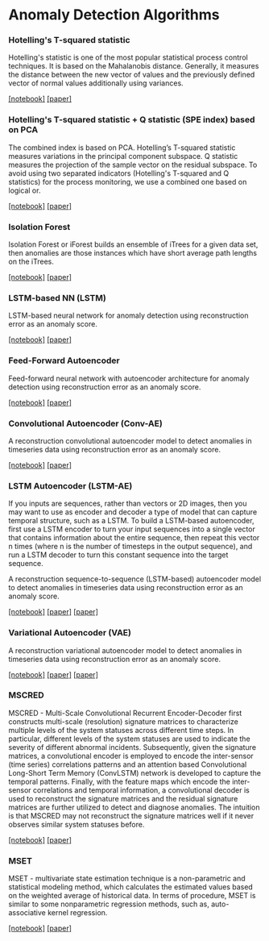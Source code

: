 # Anomaly Detection Algorithms

### Hotelling's T-squared statistic 
Hotelling's statistic is one of the most popular statistical process control techniques. It is based on the Mahalanobis distance.
Generally, it measures the distance between the new vector of values and the previously defined vector of normal values additionally using variances.

[[notebook]](https://github.com/waico/SKAB/blob/master/notebooks/hotelling.ipynb) [[paper]](https://www.semanticscholar.org/paper/Multivariate-Quality-Control-illustrated-by-the-air-Hotelling/529ba6c1a80b684d2f704a7565da305bb84f14e8)

### Hotelling's T-squared statistic + Q statistic (SPE index) based on PCA
The combined index is based on PCA.
Hotelling’s T-squared statistic measures variations in the principal component subspace.
Q statistic measures the projection of the sample vector on the residual subspace.
To avoid using two separated indicators (Hotelling's T-squared and Q statistics) for the process monitoring, we use a combined one based on logical or.

[[notebook]](https://github.com/waico/SKAB/blob/master/notebooks/hotelling_q.ipynb) [[paper]](https://analyticalsciencejournals.onlinelibrary.wiley.com/doi/abs/10.1002/cem.800)

### Isolation Forest
Isolation Forest or iForest builds an ensemble of iTrees for a given data set, then anomalies are those instances which have short average path lengths on the iTrees.

[[notebook]](https://github.com/waico/SKAB/blob/master/notebooks/isolation_forest.ipynb) [[paper]](https://ieeexplore.ieee.org/abstract/document/4781136?casa_token=kiHmrqDyGL4AAAAA:O4yM7O2WCXdQH2sQbpKUXAHiepBxUhc5odzbydmgTiz5f7ZEDYgkXltodCahlgIzArxUldce5LB9mg)

### LSTM-based NN (LSTM)
LSTM-based neural network for anomaly detection using reconstruction error as an anomaly score.

[[notebook]](https://github.com/waico/SKAB/blob/master/notebooks/LSTM.ipynb) [[paper]](https://arxiv.org/abs/1612.06676)

### Feed-Forward Autoencoder
Feed-forward neural network with autoencoder architecture for anomaly detection using reconstruction error as an anomaly score.

[[notebook]](https://github.com/waico/SKAB/blob/master/notebooks/autoencoder.ipynb) [[paper]](https://epubs.siam.org/doi/abs/10.1137/1.9781611974973.11)

### Convolutional Autoencoder (Conv-AE)
A reconstruction convolutional autoencoder model to detect anomalies in timeseries data using reconstruction error as an anomaly score.

[[notebook]](https://github.com/waico/SKAB/blob/master/notebooks/CAE.ipynb) [[paper]](https://keras.io/examples/timeseries/timeseries_anomaly_detection/)

### LSTM Autoencoder (LSTM-AE)
If you inputs are sequences, rather than vectors or 2D images, then you may want to use as encoder and decoder a type of model that can capture temporal structure, such as a LSTM. To build a LSTM-based autoencoder, first use a LSTM encoder to turn your input sequences into a single vector that contains information about the entire sequence, then repeat this vector n times (where n is the number of timesteps in the output sequence), and run a LSTM decoder to turn this constant sequence into the target sequence.

A reconstruction sequence-to-sequence (LSTM-based) autoencoder model to detect anomalies in timeseries data using reconstruction error as an anomaly score.

[[notebook]](https://github.com/waico/SKAB/blob/master/notebooks/LSTM-AE.ipynb) [[paper]](https://machinelearningmastery.com/lstm-autoencoders/) [[paper]](https://blog.keras.io/building-autoencoders-in-keras.html)

### Variational Autoencoder (VAE)
A reconstruction variational autoencoder model to detect anomalies in timeseries data using reconstruction error as an anomaly score.

[[notebook]](https://github.com/waico/SKAB/blob/master/notebooks/VAE.ipynb) [[paper]](https://dl.acm.org/doi/pdf/10.1145/3178876.3185996?casa_token=HVY_9X3NxToAAAAA%3AZzZNSpmDdI9bEbTCqC1R3fPLiP4SDHyH9l9VyHxZ9zsL_3UXblc7Fe-ZdMPI7gkyVN9orRYQ5j9C) [[paper]](https://blog.keras.io/building-autoencoders-in-keras.html)


### MSCRED
MSCRED - Multi-Scale Convolutional Recurrent Encoder-Decoder first constructs multi-scale (resolution) signature matrices to characterize multiple levels of the system statuses across different time steps. 
In particular, different levels of the system statuses are used to indicate the severity of different abnormal incidents. 
Subsequently, given the signature matrices, a convolutional encoder is employed to encode the inter-sensor (time series) correlations patterns and an attention based Convolutional Long-Short Term Memory (ConvLSTM) network is developed to capture the temporal patterns. 
Finally, with the feature maps which encode the inter-sensor correlations and temporal information, a convolutional decoder is used to reconstruct the signature matrices and the residual signature matrices are further utilized to detect and diagnose anomalies. 
The intuition is that MSCRED may not reconstruct the signature matrices well if it never observes similar system statuses before.

[[notebook]](https://github.com/waico/SKAB/blob/master/notebooks/MSCRED.ipynb) [[paper]](https://ojs.aaai.org/index.php/AAAI/article/view/3942)

### MSET 
MSET - multivariate state estimation technique is a non-parametric and statistical modeling method, which calculates the estimated values based on the weighted average of historical data. In terms of procedure, MSET is similar to some nonparametric regression methods, such as, auto-associative kernel regression.

[[notebook]](https://github.com/waico/SKAB/blob/master/notebooks/MSET.ipynb) [[paper]](https://inis.iaea.org/collection/NCLCollectionStore/_Public/32/025/32025817.pdf)
